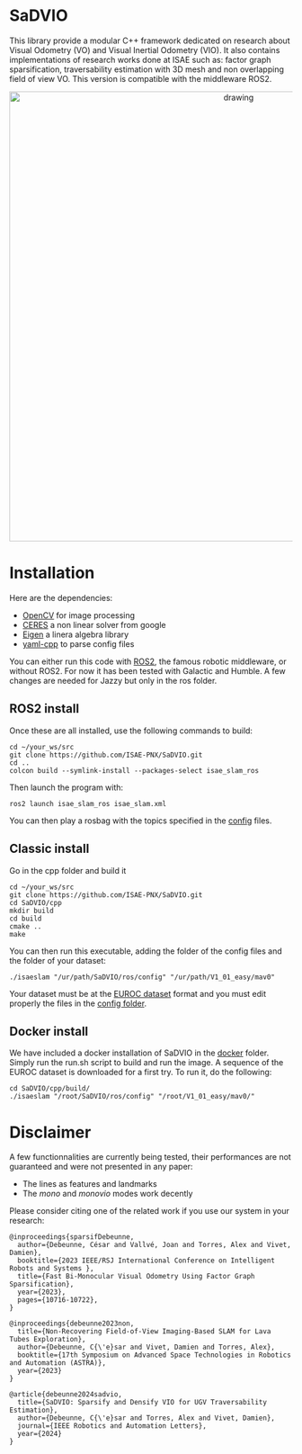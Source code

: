 # SaDVIO

This library provide a modular C++ framework dedicated on research about Visual Odometry (VO) and Visual Inertial Odometry (VIO). It also contains implementations of research works done at ISAE such as: factor graph sparsification, traversability estimation with 3D mesh and non overlapping field of view VO. This version is compatible with the middleware ROS2. 

<p align='center'>
    <img src="./doc/video.gif" alt="drawing" width="800"/>
</p>


# Installation

Here are the dependencies:
* [OpenCV](https://github.com/opencv/opencv/tree/4.10.0) for image processing
* [CERES](http://ceres-solver.org/installation.html) a non linear solver from google
* [Eigen](https://eigen.tuxfamily.org/dox/GettingStarted.html) a linera algebra library
* [yaml-cpp](https://github.com/jbeder/yaml-cpp) to parse config files 

You can either run this code with [ROS2](http://docs.ros.org/en/humble/Installation.html), the famous robotic middleware, or without ROS2. For now it has been tested with Galactic and Humble. A few changes are needed for Jazzy but only in the ros folder.

## ROS2 install 

Once these are all installed, use the following commands to build:

```
cd ~/your_ws/src
git clone https://github.com/ISAE-PNX/SaDVIO.git
cd ..
colcon build --symlink-install --packages-select isae_slam_ros
```
Then launch the program with:
```
ros2 launch isae_slam_ros isae_slam.xml
```
You can then play a rosbag with the topics specified in the [config](ros/config) files. 

## Classic install

Go in the cpp folder and build it 

```
cd ~/your_ws/src
git clone https://github.com/ISAE-PNX/SaDVIO.git
cd SaDVIO/cpp
mkdir build
cd build
cmake ..
make
```
You can then run this executable, adding the folder of the config files and the folder of your dataset:
```
./isaeslam "/ur/path/SaDVIO/ros/config" "/ur/path/V1_01_easy/mav0"
``` 
 Your dataset must be at the [EUROC dataset](https://projects.asl.ethz.ch/datasets/doku.php?id=kmavvisualinertialdatasets) format and you must edit properly the files in the [config folder](ros/config).

## Docker install

We have included a docker installation of SaDVIO in the [docker](docker) folder. Simply run the run.sh script to build and run the image. A sequence of the EUROC dataset is downloaded for a first try. To run it, do the following:
```
cd SaDVIO/cpp/build/
./isaeslam "/root/SaDVIO/ros/config" "/root/V1_01_easy/mav0/"
```

# Disclaimer

A few functionnalities are currently being tested, their performances are not guaranteed and were not presented in any paper:
* The lines as features and landmarks
* The *mono* and *monovio* modes work decently 

Please consider citing one of the related work if you use our system in your research:

```
@inproceedings{sparsifDebeunne,
  author={Debeunne, César and Vallvé, Joan and Torres, Alex and Vivet, Damien},
  booktitle={2023 IEEE/RSJ International Conference on Intelligent Robots and Systems }, 
  title={Fast Bi-Monocular Visual Odometry Using Factor Graph Sparsification}, 
  year={2023},
  pages={10716-10722},
}
```

```
@inproceedings{debeunne2023non,
  title={Non-Recovering Field-of-View Imaging-Based SLAM for Lava Tubes Exploration},
  author={Debeunne, C{\'e}sar and Vivet, Damien and Torres, Alex},
  booktitle={17th Symposium on Advanced Space Technologies in Robotics and Automation (ASTRA)},
  year={2023}
}
```

```
@article{debeunne2024sadvio,
  title={SaDVIO: Sparsify and Densify VIO for UGV Traversability Estimation},
  author={Debeunne, C{\'e}sar and Torres, Alex and Vivet, Damien},
  journal={IEEE Robotics and Automation Letters},
  year={2024}
}
```